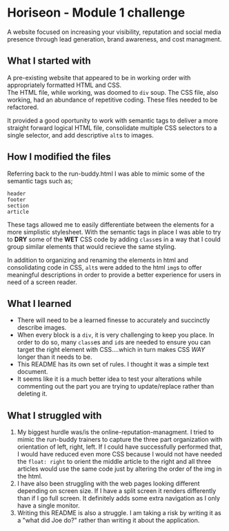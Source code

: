 # Horiseon - Module 1 challenge
A website focused on increasing your visibility, reputation and social media presence through lead generation, brand awareness, and cost managment.

## What I started with 

A pre-existing website that appeared to be in working order with appropriately formatted HTML and CSS.  
The HTML file, while working, was doomed to `div` soup. 
The CSS file, also working, had an abundance of repetitive coding.
These files needed to be refactored.

It provided a good oportunity to work with semantic tags to deliver a more straight forward logical HTML file, consolidate multiple CSS selectors to a single selector, and add descriptive `alt`s to images.

## How I modified the files

Referring back to the run-buddy.html I was able to mimic some of the semantic tags such as;
```
header
footer
section
article
```
These tags allowed me to easily differentiate between the elements for a more simplistic stylesheet.  With the semantic tags in place I was able to try to **DRY** some of the **WET** CSS code by adding `class`es in a way that I could group similar elements that would recieve the same styling.

In addition to organizing and renaming the elements in html and consolidating code in CSS, `alt`s were added to the html `img`s to offer meaningful descriptions in order to provide a better experience for users in need of a screen reader.

## What I learned

- There will need to be a learned finesse to accurately and succinctly describe images.  
- When every block is a `div`, it is very challenging to keep you place.  In order to do so, many `class`es and `id`s are needed to ensure you can target the right element with CSS....which in turn makes CSS *WAY* longer than it needs to be.
- This README has its own set of rules.  I thought it was a simple text document.
- It seems like it is a much better idea to test your alterations while commenting out the part you are trying to update/replace rather than deleting it.

## What I struggled with

1. My biggest hurdle was/is the online-reputation-managment.  I tried to mimic the run-buddy trainers to capture the three part organization with orientation of left, right, left.  If I could have successfully performed that, I would have reduced even more CSS because I would not have needed the `float: right` to orient the middle article to the right and all three articles would use the same code just by altering the order of the img in the html.
2. I have also been struggling with the web pages looking different depending on screen size.  If I have a split screen it renders differently than if I go full screen.  It definitely adds some extra navigation as I only have a single monitor.
3. Writing this README is also a struggle.  I am taking a risk by writing it as a "what did Joe do?" rather than writing it about the application.
